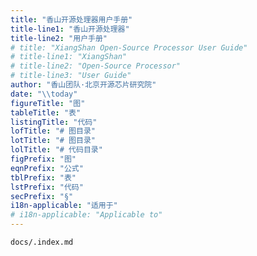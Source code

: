 ```yaml
---
title: "香山开源处理器用户手册"
title-line1: "香山开源处理器"
title-line2: "用户手册"
# title: "XiangShan Open-Source Processor User Guide"
# title-line1: "XiangShan"
# title-line2: "Open-Source Processor"
# title-line3: "User Guide"
author: "香山团队·北京开源芯片研究院"
date: "\\today"
figureTitle: "图"
tableTitle: "表"
listingTitle: "代码"
lofTitle: "# 图目录"
lotTitle: "# 图目录"
lolTitle: "# 代码目录"
figPrefix: "图"
eqnPrefix: "公式"
tblPrefix: "表"
lstPrefix: "代码"
secPrefix: "§"
i18n-applicable: "适用于"
# i18n-applicable: "Applicable to"
---
```



``` {.include}
docs/.index.md
```
